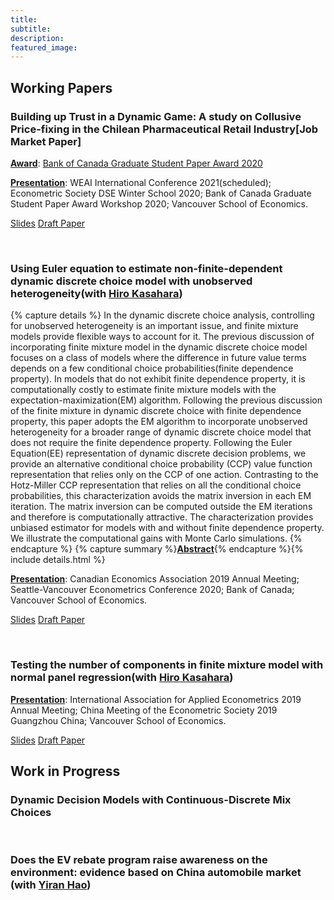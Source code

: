 ```yaml
---
title: 
subtitle: 
description: 
featured_image: 
---
```


<!-- ![](/images/demo/demo-landscape.jpg) -->


## Working Papers

### **Building up Trust in a Dynamic Game: A study on Collusive Price-fixing in the Chilean Pharmaceutical Retail Industry**[Job Market Paper]
<!-- 
<span style="text-decoration: underline">**Abstract**</span> This paper discusses firms' coordination issues when initiating collusion. 
By understanding the economics behind the initiation of collusion, the government can tailor policies to prevent collusion from emerging. The paper is the first to model the firms' initiation problem. 
The work contributes to understanding the firms' learning-to-coordination process. From empirical researches, we observe that firms exhibit post-cartel tacit collusion. The observations indicate that once firms build up trust, the market is vulnerable to collusion. 
Literature in collusion focuses on the *implementation* but overlooks the *initiation* of collusion. This paper provides a tractable model that considers firms' *incentive problems* and *coordination problems* separately. 
We relaxes the rational expectations by estimating firm-specific "belief parameter" that disentangle firms' information acquisition processes from firms' strategic interactions. 
Identifying the belief parameters relies on two exclusion restrictions: 
(1) one firm's lagged pricing decision affects his payoff through adjustment costs while other firms' lagged pricing decisions do not. 
(2) The profits on a given market are not affected by the market outcomes in other markets. The framework with nonequilibrium belief represents the data observed better than the rational expectation model. -->


<span style="text-decoration: underline">**Award**</span>: [Bank of Canada Graduate Student Paper Award 2020](https://economics.ubc.ca/news/2020/vse-phd-students-paper-wins-top-prize-from-bank-of-canada/#.X5L9TYj0n-g)

<span style="text-decoration: underline">**Presentation**</span>: WEAI International Conference 2021(scheduled); Econometric Society DSE Winter School 2020; Bank of Canada Graduate Student Paper Award Workshop 2020; 
Vancouver School of Economics.



[Slides](/files/CollusionSeminar.pdf)
[Draft Paper](/files/CollusionDynamic.pdf)

<br />

### **Using Euler equation to estimate non-finite-dependent dynamic discrete choice model with unobserved heterogeneity**(with [Hiro Kasahara](https://economics.ubc.ca/faculty-and-staff/hiro-kasahara/))


{% capture details %}
In the dynamic discrete choice analysis, controlling for unobserved heterogeneity is an important issue, and finite mixture models provide flexible ways to account for it. The previous discussion of incorporating finite mixture model in the dynamic discrete choice model focuses on a class of models where the difference in future value terms depends on a few conditional choice probabilities(finite dependence property). In models that do not exhibit finite dependence property, it is computationally costly to estimate finite mixture models with the expectation-maximization(EM) algorithm. Following the previous discussion of the finite mixture in dynamic discrete choice with finite dependence property, this paper adopts the EM algorithm to incorporate unobserved heterogeneity for a broader range of dynamic discrete choice model that does not require the finite dependence property. Following the Euler Equation(EE) representation of dynamic discrete decision problems, we provide an alternative conditional choice probability (CCP) value function representation that relies only on the CCP of one action. Contrasting to the Hotz-Miller CCP representation that relies on all the conditional choice probabilities, this characterization avoids the matrix inversion in each EM iteration. The matrix inversion can be computed outside the EM iterations and therefore is computationally attractive. The characterization provides unbiased estimator for models with and without finite dependence property. We illustrate the computational gains with Monte Carlo simulations.
{% endcapture %}
{% capture summary %}<span style="text-decoration: underline">**Abstract**</span>{% endcapture %}{% include details.html %}

<span style="text-decoration: underline">**Presentation**</span>: Canadian Economics Association 2019 Annual Meeting; Seattle-Vancouver Econometrics Conference 2020; Bank of Canada; Vancouver School of Economics.

[Slides](/files/DDC_CEA2019.pdf)
[Draft Paper](/files/DDCMain.pdf)

<br />

### **Testing the number of components in finite mixture model with normal panel regression**(with [Hiro Kasahara](https://economics.ubc.ca/faculty-and-staff/hiro-kasahara/))


<!-- {% capture details %}
This paper develops the likelihood-ratio based test of the null hypothesis of a $m_0$-component model against an alternative of $(m_0+1)$-component model in the normal mixture panel regression. I show that the normal mixture panel regression does not suffer from the Fisher Information matrix degeneracy under the reparameterization proposed in Kasahara and Shimotsu(2012). As a result, the likelihood ratio test statistic can be approximated by a local quadratic expansion of squares and products of the reparameterized parameters. Moreover, I obtain the data-driven penalty function via computational experiments to attend to unbounded likelihood ratio. In addition, I apply the test to random coefficient Cobb-Douglas production function estimation following the framework of Gandhi et al.(2013) and Kasahara and Shimotsu(2015). The empirical findings suggest evidence of heterogeneous production technology beyond Hicks-neutral technology factor.
{% endcapture %}
{% capture summary %}<span style="text-decoration: underline">**Abstract**</span>{% endcapture %}{% include details.html %} -->



<span style="text-decoration: underline">**Presentation**</span>: International Association for Applied Econometrics 2019 Annual Meeting; 
 China Meeting of the Econometric Society 2019 Guangzhou China;
 Vancouver School of Economics.

[Slides](/files/IAAE_2019.pdf)
[Draft Paper](/files/NumComponentPanelMain.pdf)

## Work in Progress

### **Dynamic Decision Models with Continuous-Discrete Mix Choices**

<!-- {% capture details %}
In dynamic decision problems, agents can make both discrete and continuous choices at the same time. 
The existence of both types of choices is natural under some circumstances. For example, empirical industrial organization literature examines firms' entry and investment decisions. 
The decision of entry is discrete, and the decision of investment is continuous.  \citet{Blevins2010} provides identification results of the class of dynamic discrete-and-continuous-choice models. We show the discrete-and-continuous model is equivalent to the agents' making decisions that map every possible state to an outcome simultaneously.  With the property, the agent's future value can be represented as the discounted payoff from repeatedly taking an arbitrary action.  The estimation technique is the first to account for the Dynamic decision models with discrete-continuous-mix choices.
{% endcapture %}
{% capture summary %}<span style="text-decoration: underline">**Abstract**</span>{% endcapture %}{% include details.html %} -->

<br />

### **Does the EV rebate program raise awareness on the environment: evidence based on China automobile market** (with [Yiran Hao](https://www.economics.utoronto.ca/index.php/index/person/person/faculty/1895))

<!-- {% capture details %}
This project uses administrative vehicle registration data from one of China's major cities to identify consumers' preference over household vehicles' gas-efficient attributes over time. 
We propose to evaluate the long-run effect of electric vehicles(EV) adoption policy on the consumer's preference using administrative data from one major city in China. The data contains registration, transfer and disposal record from January 2010 to the present. The administrative data include the Vehicle Identification Number(VIN) of the registered vehicle, the household district information, the gender, and the consumer's date of birth.
The identification relies on the relative preference of high displacement vehicles and low displacement vehicles. 
The Chinese tax structure creates a discontinuity in demand for the displacement attribute. The Chinese government imposes a 7.5 % consumption tax for a vehicle with engine displacement below 1.6 litres and a 10 % tax for those above 1.6 litres.
The level of the difference between vehicle above 1.6-litre displacement compared to those below 1.6 litres conditional on rebate program for electric cars over time can explain whether the consumers' preference for environmentally friendly cars has changed.
{% endcapture %}
{% capture summary %}<span style="text-decoration: underline">**Abstract**</span>{% endcapture %}{% include details.html %} -->

